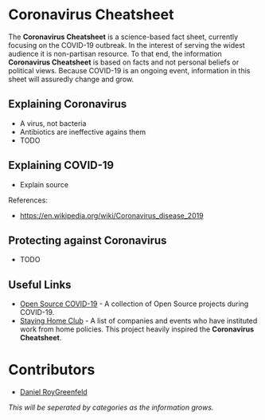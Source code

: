 # Coronavirus Cheatsheet

The **Coronavirus Cheatsheet** is a science-based fact sheet, currently focusing on the COVID-19 outbreak. In the interest of serving the widest audience it is non-partisan resource. To that end, the information **Coronavirus Cheatsheet** is based on facts and not personal beliefs or political views. Because COVID-19 is an ongoing event, information in this sheet will assuredly change and grow.

## Explaining Coronavirus

- A virus, not bacteria
- Antibiotics are ineffective agains them
- TODO

## Explaining COVID-19

- Explain source

References:

- https://en.wikipedia.org/wiki/Coronavirus_disease_2019

## Protecting against Coronavirus

- TODO

## Useful Links

- [Open Source COVID-19](https://weileizeng.github.io/Open-Source-COVID-19/) - A collection of Open Source projects during COVID-19.
- [Staying Home Club](https://stayinghome.club/) - A list of companies and events who have instituted work from home policies. This project heavily inspired the **Coronavirus Cheatsheet**.

# Contributors

- [Daniel RoyGreenfeld](https://github.com/pydanny)

_This will be seperated by categories as the information grows._
